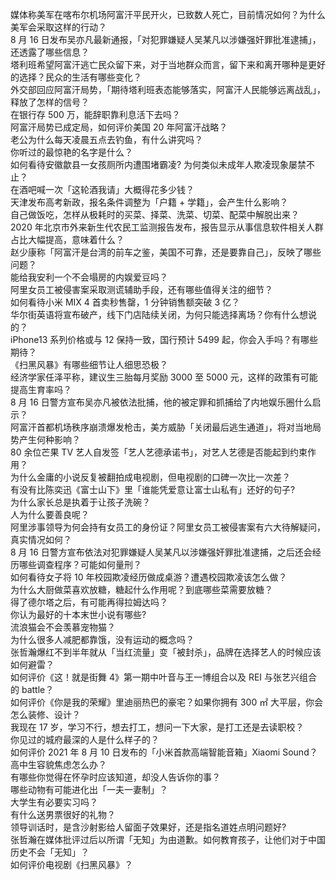 媒体称美军在喀布尔机场阿富汗平民开火，已致数人死亡，目前情况如何？为什么美军会采取这样的行动？  
8 月 16 日发布吴亦凡最新通报，「对犯罪嫌疑人吴某凡以涉嫌强奸罪批准逮捕」，还透露了哪些信息？  
塔利班希望阿富汗逃亡民众留下来，对于当地群众而言，留下来和离开哪种是更好的选择？民众的生活有哪些变化？  
外交部回应阿富汗局势，「期待塔利班表态能够落实，阿富汗人民能够远离战乱」，释放了怎样的信号？  
在银行存 500 万，能辞职靠利息活下去吗？  
阿富汗局势已成定局，如何评价美国 20 年阿富汗战略？  
老公为什么每天凌晨五点去钓鱼，有什么讲究吗？  
你听过的最惊艳的名字是什么？  
如何看待安徽歙县一女孩厕所内遭围堵霸凌? 为何类似未成年人欺凌现象屡禁不止？  
在酒吧喊一次「这轮酒我请」大概得花多少钱？  
天津发布高考新政，报名条件调整为「户籍 + 学籍」，会产生什么影响？  
自己做饭吃，怎样从极耗时的买菜、择菜、洗菜、切菜、配菜中解脱出来？  
2020 年北京市外来新生代农民工监测报告发布，报告显示从事信息软件相关人群占比大幅提高，意味着什么？  
赵少康称「阿富汗是台湾的前车之鉴，美国不可靠，还是要靠自己」，反映了哪些问题？  
能给我安利一个不会塌房的内娱爱豆吗？  
阿里女员工被侵害案采取测谎辅助手段，还有哪些值得关注的细节？  
如何看待小米 MIX 4 首卖秒售罄，1 分钟销售额突破 3 亿？  
华尔街英语将宣布破产，线下门店陆续关闭，为何只能选择离场？你有什么想说的？  
iPhone13 系列价格或与 12 保持一致，国行预计 5499 起，你会入手吗？有哪些期待？  
《扫黑风暴》有哪些细节让人细思恐极？  
经济学家任泽平称，建议生三胎每月奖励 3000 至 5000 元，这样的政策有可能提高生育率吗？  
8 月 16 日警方宣布吴亦凡被依法批捕，他的被定罪和抓捕给了内地娱乐圈什么启示？  
阿富汗首都机场秩序崩溃爆发枪击，美方威胁「关闭最后逃生通道」，将对当地局势产生何种影响？  
80 余位芒果 TV 艺人自发签「艺人艺德承诺书」，对艺人艺德是否能起到约束作用？  
为什么金庸的小说反复被翻拍成电视剧，但电视剧的口碑一次比一次差？  
有没有比陈奕迅《富士山下》里「谁能凭爱意让富士山私有」还好的句子?  
为什么家长总是执着于让孩子洗碗？  
人为什么要善良呢？  
阿里涉事领导为何会持有女员工的身份证？阿里女员工被侵害案有六大待解疑问，真实情况如何？  
8 月 16 日警方宣布依法对犯罪嫌疑人吴某凡以涉嫌强奸罪批准逮捕，之后还会经历哪些调查程序？可能如何量刑？  
如何看待女子将 10 年校园欺凌经历做成桌游？遭遇校园欺凌该怎么做？  
为什么大厨做菜喜欢放糖，糖起什么作用呢？到底哪些菜需要放糖？  
得了德尔塔之后，有可能再得拉姆达吗？  
你认为最好的十本末世小说有哪些?  
流浪猫会不会羡慕宠物猫？  
为什么很多人减肥都靠饿，没有运动的概念吗？  
张哲瀚爆红不到半年就从「当红流量」变「被封杀」，品牌在选择艺人的时候应该如何避雷？  
如何评价《这！就是街舞 4》第一期中叶音与王一博组合以及 REI 与张艺兴组合的 battle？  
如何评价《你是我的荣耀》里迪丽热巴的豪宅？如果你拥有 300 ㎡ 大平层，你会怎么装修、设计？  
我现在 17 岁，学习不行，想去打工，想问一下大家，是打工还是去读职校？  
你见过的城府最深的人是什么样子的？  
如何评价 2021 年 8 月 10 日发布的「小米首款高端智能音箱」Xiaomi Sound？  
高中生容貌焦虑怎么办？  
有哪些你觉得在怀孕时应该知道，却没人告诉你的事？  
哪些动物有可能进化出「一夫一妻制」？  
大学生有必要实习吗？  
有什么送男票很好的礼物？  
领导训话时，是含沙射影给人留面子效果好，还是指名道姓点明问题好?  
张哲瀚在媒体批评过后以所谓「无知」为由道歉。如何教育孩子，让他们对于中国历史不会「无知」？  
如何评价电视剧《扫黑风暴》？  
